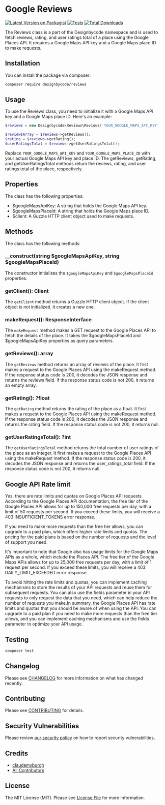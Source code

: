 # Google Reviews

[![Latest Version on Packagist](https://img.shields.io/packagist/v/designbycode/reviews.svg?style=flat-square)](https://packagist.org/packages/designbycode/reviews)
[![Tests](https://img.shields.io/github/actions/workflow/status/designbycode/reviews/run-tests.yml?branch=main&label=tests&style=flat-square)](https://github.com/designbycode/reviews/actions/workflows/run-tests.yml)
[![Total Downloads](https://img.shields.io/packagist/dt/designbycode/reviews.svg?style=flat-square)](https://packagist.org/packages/designbycode/reviews)

The Reviews class is a part of the Designbycode namespace and is used to fetch reviews, rating, and user ratings total of a place using the Google Places API. It requires a Google Maps API key and a Google Maps place ID to make requests.



## Installation

You can install the package via composer:

```bash
composer require designbycode/reviews
```

## Usage
To use the Reviews class, you need to initialize it with a Google Maps API key and a Google Maps place ID. Here's an example:

```php
$reviews = new Designbycode\Reviews\Reviews('YOUR_GOOGLE_MAPS_API_KEY', 'YOUR_GOOGLE_MAPS_PLACE_ID');

$reviewsArray = $reviews->getReviews();
$rating = $reviews->getRating();
$userRatingsTotal = $reviews->getUserRatingsTotal();
```
Replace `YOUR_GOOGLE_MAPS_API_KEY` and `YOUR_GOOGLE_MAPS_PLACE_ID` with your actual Google Maps API key and place ID. The getReviews, getRating, and getUserRatingsTotal methods return the reviews, rating, and user ratings total of 
the place, respectively.



## Properties
The class has the following properties:

- $googleMapsApiKey: A string that holds the Google Maps API key.
- $googleMapsPlaceId: A string that holds the Google Maps place ID.
- $client: A Guzzle HTTP client object used to make requests.

## Methods
The class has the following methods:

### __construct(string $googleMapsApiKey, string $googleMapsPlaceId)
The constructor initializes the `$googleMapsApiKey` and `$googleMapsPlaceId` properties.

### getClient(): Client
The `getClient` method returns a Guzzle HTTP client object. If the client object is not initialized, it creates a new one.

### makeRequest(): ResponseInterface
The `makeRequest` method makes a GET request to the Google Places API to fetch the details of the place. It takes the $googleMapsPlaceId and $googleMapsApiKey properties as query parameters.

### getReviews(): array
The `getReviews` method returns an array of reviews of the place. It first makes a request to the Google Places API using the makeRequest method. If the response status code is 200, it decodes the JSON response and returns the reviews field. If the response status code is not 200, it returns an empty array.

### getRating(): ?float
The `getRating` method returns the rating of the place as a float. It first makes a request to the Google Places API using the makeRequest method. If the response status code is 200, it decodes the JSON response and returns the rating field. If the response status code is not 200, it returns null.

### getUserRatingsTotal(): ?int
The `getUserRatingsTotal` method returns the total number of user ratings of the place as an integer. It first makes a request to the Google Places API using the makeRequest method. If the response status code is 200, it decodes the JSON response and returns the user_ratings_total field. If the response status code is not 200, it returns null.

## Google API Rate limit
Yes, there are rate limits and quotas on Google Places API requests. According to the Google Places API documentation, the free tier of the Google Places API allows for up to 150,000 free requests per day, with a limit of 50 requests per second. If you exceed these limits, you will receive a 403 INSUFFICIENT_TOKENS error response.

If you need to make more requests than the free tier allows, you can upgrade to a paid plan, which offers higher rate limits and quotas. The pricing for the paid plans is based on the number of requests and the level of support you need.

It's important to note that Google also has usage limits for the Google Maps APIs as a whole, which include the Places API. The free tier of the Google Maps APIs allows for up to 25,000 free requests per day, with a limit of 1 request per second. If you exceed these limits, you will receive a 403 DAILY_LIMIT_EXCEEDED error response.

To avoid hitting the rate limits and quotas, you can implement caching mechanisms to store the results of your API requests and reuse them for subsequent requests. You can also use the fields parameter in your API requests to only request the data that you need, which can help reduce the number of requests you make.In summary, the Google Places API has rate limits and quotas that you should be aware of when using the API. You can upgrade to a paid plan if you need to make more requests than the free tier allows, and you can implement caching mechanisms and use the fields parameter to optimize your API usage.

## Testing

```bash
composer test
```

## Changelog

Please see [CHANGELOG](CHANGELOG.md) for more information on what has changed recently.

## Contributing

Please see [CONTRIBUTING](https://github.com/spatie/.github/blob/main/CONTRIBUTING.md) for details.

## Security Vulnerabilities

Please review [our security policy](../../security/policy) on how to report security vulnerabilities.

## Credits

- [claudemyburgh](https://github.com/designbycode)
- [All Contributors](../../contributors)

## License

The MIT License (MIT). Please see [License File](LICENSE.md) for more information.
